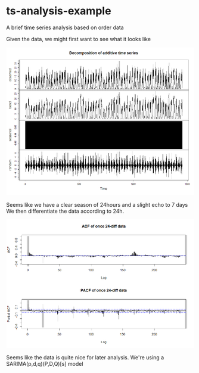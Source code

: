 # ts-analysis-example
A brief time series analysis based on order data

Given the data, we might first want to see what it looks like

![Decomposition of the data](decomposition.png)

Seems like we have a clear season of 24hours and a slight echo to 7 days
We then differentiate the data according to 24h.

![ACF and PACF](pacfacfOnce.png)

Seems like the data is quite nice for later analysis.
We're using a SARIMA(p,d,q)(P,D,Q)[s] model
